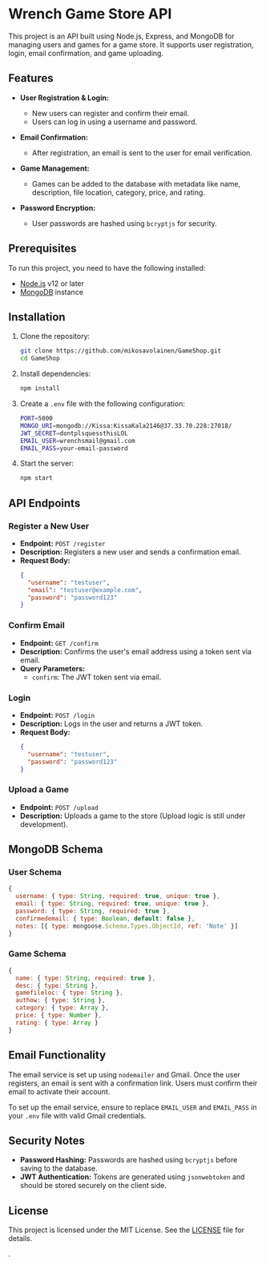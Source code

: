 # Wrench Game Store API

This project is an API built using Node.js, Express, and MongoDB for managing users and games for a game store. It supports user registration, login, email confirmation, and game uploading.

## Features

- **User Registration & Login:** 
  - New users can register and confirm their email.
  - Users can log in using a username and password.
  
- **Email Confirmation:** 
  - After registration, an email is sent to the user for email verification.
  
- **Game Management:** 
  - Games can be added to the database with metadata like name, description, file location, category, price, and rating.
  
- **Password Encryption:** 
  - User passwords are hashed using `bcryptjs` for security.

## Prerequisites

To run this project, you need to have the following installed:

- [Node.js](https://nodejs.org/) v12 or later
- [MongoDB](https://www.mongodb.com/) instance

## Installation

1. Clone the repository:
   ```bash
   git clone https://github.com/mikosavolainen/GameShop.git
   cd GameShop
   ```

2. Install dependencies:
   ```bash
   npm install
   ```

3. Create a `.env` file with the following configuration:
   ```bash
   PORT=5000
   MONGO_URI=mongodb://Kissa:KissaKala2146@37.33.70.228:27018/
   JWT_SECRET=dontplsquessthisLOL
   EMAIL_USER=wrenchsmail@gmail.com
   EMAIL_PASS=your-email-password
   ```

4. Start the server:
   ```bash
   npm start
   ```

## API Endpoints

### Register a New User
- **Endpoint:** `POST /register`
- **Description:** Registers a new user and sends a confirmation email.
- **Request Body:**
  ```json
  {
    "username": "testuser",
    "email": "testuser@example.com",
    "password": "password123"
  }
  ```

### Confirm Email
- **Endpoint:** `GET /confirm`
- **Description:** Confirms the user's email address using a token sent via email.
- **Query Parameters:** 
  - `confirm`: The JWT token sent via email.

### Login
- **Endpoint:** `POST /login`
- **Description:** Logs in the user and returns a JWT token.
- **Request Body:**
  ```json
  {
    "username": "testuser",
    "password": "password123"
  }
  ```

### Upload a Game
- **Endpoint:** `POST /upload`
- **Description:** Uploads a game to the store (Upload logic is still under development).

## MongoDB Schema

### User Schema
```js
{
  username: { type: String, required: true, unique: true },
  email: { type: String, required: true, unique: true },
  password: { type: String, required: true },
  confirmedemail: { type: Boolean, default: false },
  notes: [{ type: mongoose.Schema.Types.ObjectId, ref: 'Note' }]
}
```

### Game Schema
```js
{
  name: { type: String, required: true },
  desc: { type: String },
  gamefileloc: { type: String },
  authow: { type: String },
  category: { type: Array },
  price: { type: Number },
  rating: { type: Array }
}
```

## Email Functionality

The email service is set up using `nodemailer` and Gmail. Once the user registers, an email is sent with a confirmation link. Users must confirm their email to activate their account.

To set up the email service, ensure to replace `EMAIL_USER` and `EMAIL_PASS` in your `.env` file with valid Gmail credentials.

## Security Notes

- **Password Hashing:** Passwords are hashed using `bcryptjs` before saving to the database.
- **JWT Authentication:** Tokens are generated using `jsonwebtoken` and should be stored securely on the client side.

## License

This project is licensed under the MIT License. See the [LICENSE](LICENSE) file for details.

.